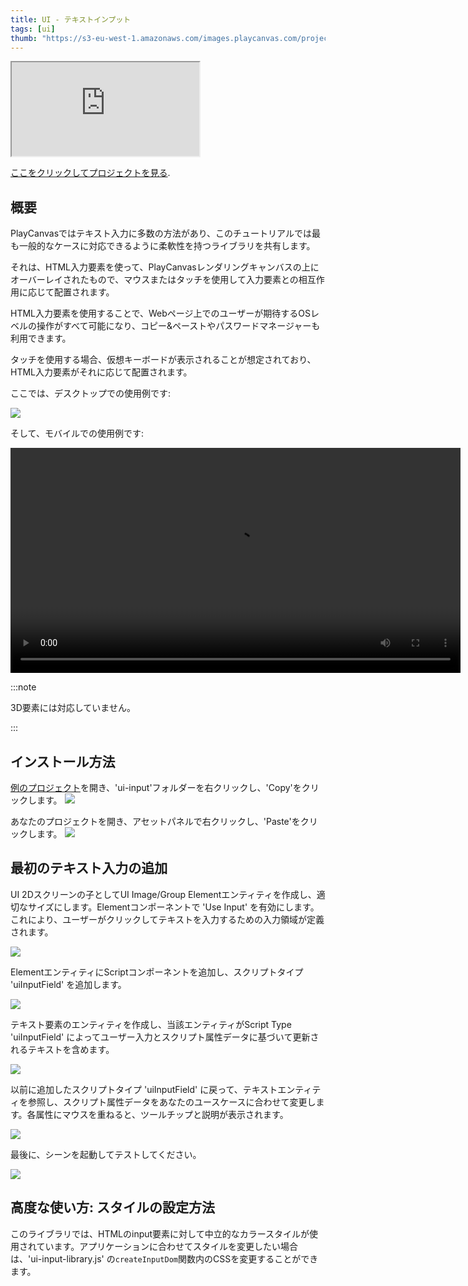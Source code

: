 ```yaml
---
title: UI - テキストインプット
tags: [ui]
thumb: "https://s3-eu-west-1.amazonaws.com/images.playcanvas.com/projects/12/1005906/36C2AF-image-75.jpg"
---
```


<div className="iframe-container">
    <iframe loading="lazy" src="https://playcanv.as/p/8ZQaDGf8/" title="User Interface - Text Input"></iframe>
</div>

[ここをクリックしてプロジェクトを見る][project-link].

## 概要

PlayCanvasではテキスト入力に多数の方法があり、このチュートリアルでは最も一般的なケースに対応できるように柔軟性を持つライブラリを共有します。 

それは、HTML入力要素を使って、PlayCanvasレンダリングキャンバスの上にオーバーレイされたもので、マウスまたはタッチを使用して入力要素との相互作用に応じて配置されます。 

HTML入力要素を使用することで、Webページ上でのユーザーが期待するOSレベルの操作がすべて可能になり、コピー&ペーストやパスワードマネージャーも利用できます。

タッチを使用する場合、仮想キーボードが表示されることが想定されており、HTML入力要素がそれに応じて配置されます。 

ここでは、デスクトップでの使用例です:

![][desktop-preview]

そして、モバイルでの使用例です:

<div class="centered"><video height="360" controls src="/images/tutorials/ui-text-input/mobile-preview.mp4"></video></div>

:::note

3D要素には対応していません。

:::

## インストール方法

[例のプロジェクト][project-link]を開き、'ui-input'フォルダーを右クリックし、'Copy'をクリックします。
![][copy-folder]

あなたのプロジェクトを開き、アセットパネルで右クリックし、'Paste'をクリックします。
![][paste-folder]

## 最初のテキスト入力の追加

UI 2Dスクリーンの子としてUI Image/Group Elementエンティティを作成し、適切なサイズにします。Elementコンポーネントで 'Use Input' を有効にします。これにより、ユーザーがクリックしてテキストを入力するための入力領域が定義されます。

![][create-image-element]

ElementエンティティにScriptコンポーネントを追加し、スクリプトタイプ 'uiInputField' を追加します。

![][add-script-component]

テキスト要素のエンティティを作成し、当該エンティティがScript Type 'uiInputField' によってユーザー入力とスクリプト属性データに基づいて更新されるテキストを含めます。

![][create-text-element]

以前に追加したスクリプトタイプ 'uiInputField' に戻って、テキストエンティティを参照し、スクリプト属性データをあなたのユースケースに合わせて変更します。各属性にマウスを重ねると、ツールチップと説明が表示されます。

![][update-script-type]

最後に、シーンを起動してテストしてください。

![][launch-scene]

## 高度な使い方: スタイルの設定方法

このライブラリでは、HTMLのinput要素に対して中立的なカラースタイルが使用されています。アプリケーションに合わせてスタイルを変更したい場合は、'ui-input-library.js' の`createInputDom`関数内のCSSを変更することができます。

[desktop-preview]: /images/tutorials/ui-text-input/desktop-preview.gif
[project-link]: https://playcanvas.com/project/1005906/overview/ui-text-input
[copy-folder]: /images/tutorials/ui-text-input/copy-folder.gif
[paste-folder]: /images/tutorials/ui-text-input/paste-folder.gif
[create-image-element]: /images/tutorials/ui-text-input/create-image-element.gif
[add-script-component]: /images/tutorials/ui-text-input/add-script-component.gif
[create-text-element]: /images/tutorials/ui-text-input/create-text-element.gif
[update-script-type]: /images/tutorials/ui-text-input/update-script-type.gif
[launch-scene]: /images/tutorials/ui-text-input/launch-scene.gif

